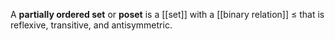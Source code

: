 A **partially ordered set** or **poset** is a [[set]] with a [[binary relation]] $\leq$ that is reflexive, transitive, and antisymmetric.